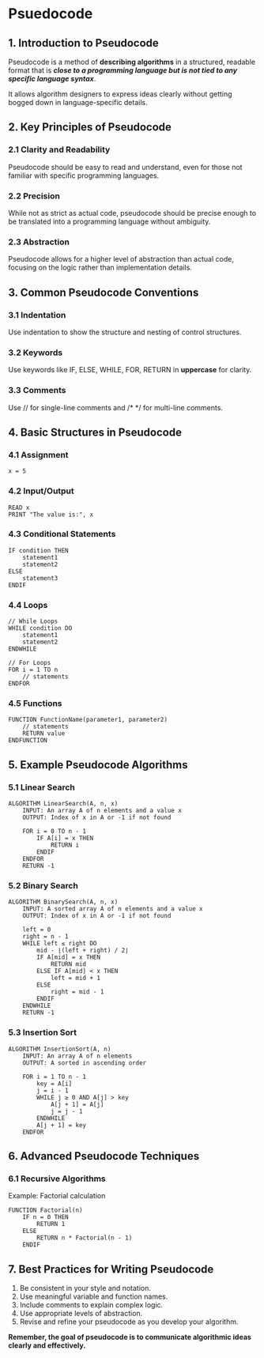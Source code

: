 # Psuedocode

## 1. Introduction to Pseudocode

Pseudocode is a method of **describing algorithms** in a structured, readable format that is **_close to a programming language but is not tied to any specific language syntax_**.

It allows algorithm designers to express ideas clearly without getting bogged down in language-specific details.

## 2. Key Principles of Pseudocode

### 2.1 Clarity and Readability

Pseudocode should be easy to read and understand, even for those not familiar with specific programming languages.

### 2.2 Precision

While not as strict as actual code, pseudocode should be precise enough to be translated into a programming language without ambiguity.

### 2.3 Abstraction

Pseudocode allows for a higher level of abstraction than actual code, focusing on the logic rather than implementation details.

## 3. Common Pseudocode Conventions

### 3.1 Indentation

Use indentation to show the structure and nesting of control structures.

### 3.2 Keywords

Use keywords like IF, ELSE, WHILE, FOR, RETURN in **uppercase** for clarity.

### 3.3 Comments

Use // for single-line comments and /\* \*/ for multi-line comments.

## 4. Basic Structures in Pseudocode

### 4.1 Assignment

```
x = 5
```

### 4.2 Input/Output

```
READ x
PRINT "The value is:", x
```

### 4.3 Conditional Statements

```
IF condition THEN
    statement1
    statement2
ELSE
    statement3
ENDIF
```

### 4.4 Loops

```
// While Loops
WHILE condition DO
    statement1
    statement2
ENDWHILE

// For Loops
FOR i = 1 TO n
    // statements
ENDFOR
```

### 4.5 Functions

```
FUNCTION FunctionName(parameter1, parameter2)
    // statements
    RETURN value
ENDFUNCTION
```

## 5. Example Pseudocode Algorithms

### 5.1 Linear Search

```
ALGORITHM LinearSearch(A, n, x)
    INPUT: An array A of n elements and a value x
    OUTPUT: Index of x in A or -1 if not found

    FOR i = 0 TO n - 1
        IF A[i] = x THEN
            RETURN i
        ENDIF
    ENDFOR
    RETURN -1
```

### 5.2 Binary Search

```
ALGORITHM BinarySearch(A, n, x)
    INPUT: A sorted array A of n elements and a value x
    OUTPUT: Index of x in A or -1 if not found

    left = 0
    right = n - 1
    WHILE left ≤ right DO
        mid - ⌊(left + right) / 2⌋
        IF A[mid] = x THEN
            RETURN mid
        ELSE IF A[mid] < x THEN
            left = mid + 1
        ELSE
            right = mid - 1
        ENDIF
    ENDWHILE
    RETURN -1
```

### 5.3 Insertion Sort

```
ALGORITHM InsertionSort(A, n)
    INPUT: An array A of n elements
    OUTPUT: A sorted in ascending order

    FOR i = 1 TO n - 1
        key = A[i]
        j = i - 1
        WHILE j ≥ 0 AND A[j] > key
            A[j + 1] = A[j]
            j = j - 1
        ENDWHILE
        A[j + 1] = key
    ENDFOR
```

## 6. Advanced Pseudocode Techniques

### 6.1 Recursive Algorithms

Example: Factorial calculation

```
FUNCTION Factorial(n)
    IF n = 0 THEN
        RETURN 1
    ELSE
        RETURN n * Factorial(n - 1)
    ENDIF
```

## 7. Best Practices for Writing Pseudocode

1. Be consistent in your style and notation.
2. Use meaningful variable and function names.
3. Include comments to explain complex logic.
4. Use appropriate levels of abstraction.
5. Revise and refine your pseudocode as you develop your algorithm.

**Remember, the goal of pseudocode is to communicate algorithmic ideas clearly and effectively.**
